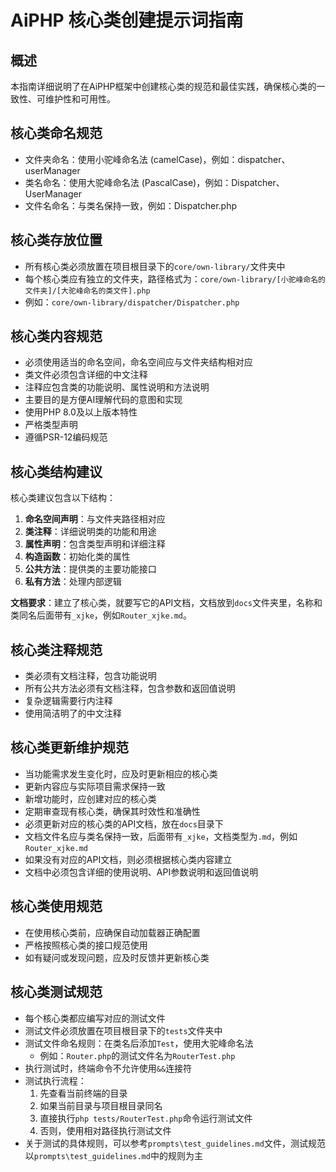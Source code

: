 # AiPHP 核心类创建提示词指南

## 概述
本指南详细说明了在AiPHP框架中创建核心类的规范和最佳实践，确保核心类的一致性、可维护性和可用性。

## 核心类命名规范
- 文件夹命名：使用小驼峰命名法 (camelCase)，例如：dispatcher、userManager
- 类名命名：使用大驼峰命名法 (PascalCase)，例如：Dispatcher、UserManager
- 文件名命名：与类名保持一致，例如：Dispatcher.php

## 核心类存放位置
- 所有核心类必须放置在项目根目录下的`core/own-library/`文件夹中
- 每个核心类应有独立的文件夹，路径格式为：`core/own-library/[小驼峰命名的文件夹]/[大驼峰命名的类文件].php`
- 例如：`core/own-library/dispatcher/Dispatcher.php`

## 核心类内容规范
- 必须使用适当的命名空间，命名空间应与文件夹结构相对应
- 类文件必须包含详细的中文注释
- 注释应包含类的功能说明、属性说明和方法说明
- 主要目的是方便AI理解代码的意图和实现
- 使用PHP 8.0及以上版本特性
- 严格类型声明
- 遵循PSR-12编码规范

## 核心类结构建议
核心类建议包含以下结构：

1. **命名空间声明**：与文件夹路径相对应
2. **类注释**：详细说明类的功能和用途
3. **属性声明**：包含类型声明和详细注释
4. **构造函数**：初始化类的属性
5. **公共方法**：提供类的主要功能接口
6. **私有方法**：处理内部逻辑

**文档要求**：建立了核心类，就要写它的API文档，文档放到`docs`文件夹里，名称和类同名后面带有`_xjke`，例如`Router_xjke.md`。

## 核心类注释规范
- 类必须有文档注释，包含功能说明
- 所有公共方法必须有文档注释，包含参数和返回值说明
- 复杂逻辑需要行内注释
- 使用简洁明了的中文注释

## 核心类更新维护规范
- 当功能需求发生变化时，应及时更新相应的核心类
- 更新内容应与实际项目需求保持一致
- 新增功能时，应创建对应的核心类
- 定期审查现有核心类，确保其时效性和准确性
- 必须更新对应的核心类的API文档，放在`docs`目录下
- 文档文件名应与类名保持一致，后面带有`_xjke`，文档类型为`.md`，例如`Router_xjke.md`
- 如果没有对应的API文档，则必须根据核心类内容建立
- 文档中必须包含详细的使用说明、API参数说明和返回值说明

## 核心类使用规范
- 在使用核心类前，应确保自动加载器正确配置
- 严格按照核心类的接口规范使用
- 如有疑问或发现问题，应及时反馈并更新核心类

## 核心类测试规范
- 每个核心类都应编写对应的测试文件
- 测试文件必须放置在项目根目录下的`tests`文件夹中
- 测试文件命名规则：在类名后添加`Test`，使用大驼峰命名法
  - 例如：`Router.php`的测试文件名为`RouterTest.php`
- 执行测试时，终端命令不允许使用`&&`连接符
- 测试执行流程：
  1. 先查看当前终端的目录
  2. 如果当前目录与项目根目录同名
  3. 直接执行`php tests/RouterTest.php`命令运行测试文件
  4. 否则，使用相对路径执行测试文件
- 关于测试的具体规则，可以参考`prompts\test_guidelines.md`文件，测试规范以`prompts\test_guidelines.md`中的规则为主